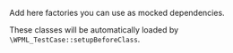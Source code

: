 Add here factories you can use as mocked dependencies.

These classes will be automatically loaded by `\WPML_TestCase::setupBeforeClass`.